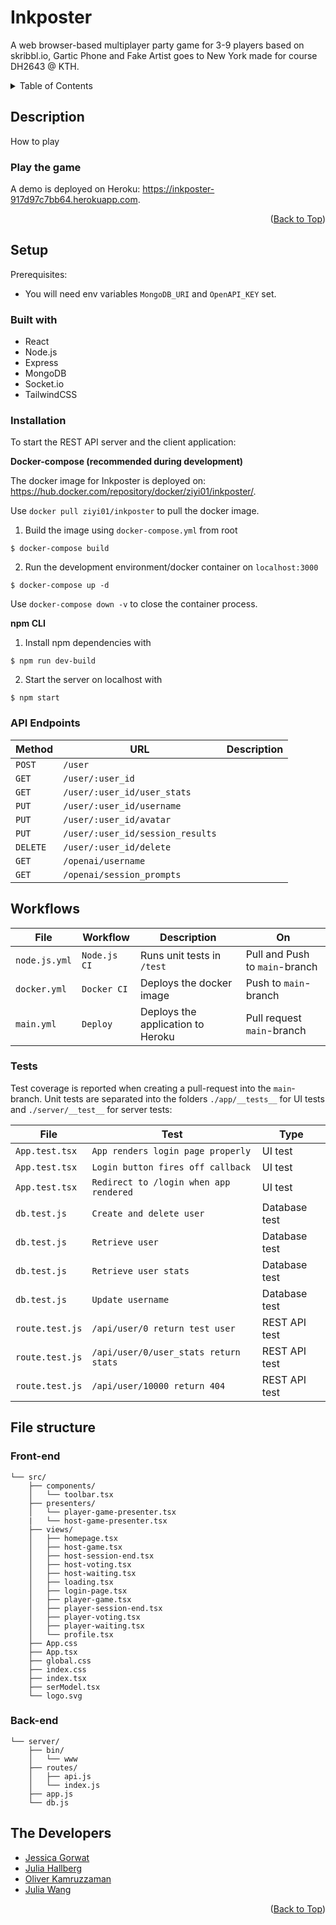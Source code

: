 <a name="readme-top"></a>

# Inkposter
A web browser-based multiplayer party game for 3-9 players based on skribbl.io, Gartic Phone and Fake Artist goes to New York made for course DH2643 @ KTH.

<details>
  <summary>Table of Contents</summary>
  <ol>
    <li>
      <a href="#description">Description</a>
      <ul>
        <li><a href="#play-the-game">Play the game</a></li>
      </ul>
    </li>
    <li><a href="#setup">Setup</a></li>
      <ul>
        <li><a href="#built-with">Built with</a></li>
        <li><a href="#installation">Installation</a></li>
        <li><a href="#api-endpoints">API Endpoints</a></li>
      </ul>
    <li><a href="#workflows">Workflows</a></li>
    <li>
      <a href="#file-structure">File structure</a>
      <ul>
        <li><a href="#front-end">Front-end</a></li>
        <li><a href="#back-end">Back-end</a></li>
      </ul>
    </li>
    <li><a href="#the-developers">The Developers</a></li>
  </ol>
</details>

## Description
How to play

### Play the game

A demo is deployed on Heroku: https://inkposter-917d97c7bb64.herokuapp.com.

<p align="right">(<a href="#readme-top">Back to Top</a>)</p>

## Setup
Prerequisites:
- You will need env variables `MongoDB_URI` and `OpenAPI_KEY` set.

### Built with
- React
- Node.js
- Express
- MongoDB
- Socket.io
- TailwindCSS

### Installation
To start the REST API server and the client application:

**Docker-compose (recommended during development)**

The docker image for Inkposter is deployed on: https://hub.docker.com/repository/docker/ziyi01/inkposter/.

Use `docker pull ziyi01/inkposter` to pull the docker image.

1. Build the image using `docker-compose.yml` from root
```
$ docker-compose build
```
2. Run the development environment/docker container on `localhost:3000`
```
$ docker-compose up -d
```

Use `docker-compose down -v` to close the container process.

**npm CLI**

1. Install npm dependencies with
```
$ npm run dev-build
```
2. Start the server on localhost with
```
$ npm start
```

### API Endpoints
| **Method**   | **URL**                            | **Description**   |
|--------------|------------------------------------|-------------------|
| `POST`       | `/user`                            |                   |
| `GET`        | `/user/:user_id`                   |                   |
| `GET`        | `/user/:user_id/user_stats`        |                   |
| `PUT`        | `/user/:user_id/username`          |                   |
| `PUT`        | `/user/:user_id/avatar`            |                   |
| `PUT`        | `/user/:user_id/session_results`   |                   |
| `DELETE`     | `/user/:user_id/delete`            |                   |
| `GET`        | `/openai/username`                 |                   |
| `GET`        | `/openai/session_prompts`          |                   |

## Workflows
| **File**        | **Workflow**                       | **Description**                   | **On**                              |
|-----------------|------------------------------------|-----------------------------------|-------------------------------------|
| `node.js.yml`   | `Node.js CI`                       | Runs unit tests in `/test`        | Pull and Push to `main`-branch      |
| `docker.yml`    | `Docker CI`                        | Deploys the docker image          | Push to `main`-branch               |
| `main.yml`      | `Deploy`                           | Deploys the application to Heroku | Pull request `main`-branch          |

### Tests
Test coverage is reported when creating a pull-request into the `main`-branch. Unit tests are separated into the folders `./app/__tests__` for UI tests and `./server/__test__` for server tests:

| **File**             | **Test**                                  | **Type**            |
|----------------------|-------------------------------------------|---------------------|
| `App.test.tsx`       | `App renders login page properly`         | UI test             |
| `App.test.tsx`       | `Login button fires off callback`         | UI test             |
| `App.test.tsx`       | `Redirect to /login when app rendered`    | UI test             |
| `db.test.js`         | `Create and delete user`                  | Database test       |
| `db.test.js`         | `Retrieve user`                           | Database test       |
| `db.test.js`         | `Retrieve user stats`                     | Database test       |
| `db.test.js`         | `Update username`                         | Database test       |
| `route.test.js`      | `/api/user/0 return test user`            | REST API test       |
| `route.test.js`      | `/api/user/0/user_stats return stats`     | REST API test       |
| `route.test.js`      | `/api/user/10000 return 404`              | REST API test       |


## File structure
### Front-end
```
└── src/
    ├── components/
    │   └── toolbar.tsx
    ├── presenters/
    │   └── player-game-presenter.tsx
    |   └── host-game-presenter.tsx
    ├── views/
    │   ├── homepage.tsx
    │   ├── host-game.tsx
    │   ├── host-session-end.tsx
    │   ├── host-voting.tsx
    │   ├── host-waiting.tsx
    │   ├── loading.tsx
    │   ├── login-page.tsx
    │   ├── player-game.tsx
    │   ├── player-session-end.tsx
    │   ├── player-voting.tsx
    │   ├── player-waiting.tsx
    │   └── profile.tsx
    ├── App.css
    ├── App.tsx
    ├── global.css
    ├── index.css
    ├── index.tsx
    ├── serModel.tsx
    └── logo.svg
```

### Back-end
```
└── server/
    ├── bin/
    │   └── www
    ├── routes/
    │   ├── api.js
    │   └── index.js
    ├── app.js
    └── db.js
```

## The Developers
- <a href="/">Jessica Gorwat</a>
- <a href="/">Julia Hallberg</a>
- <a href="/">Oliver Kamruzzaman</a>
- <a href="/">Julia Wang</a>

<p align="right">(<a href="#readme-top">Back to Top</a>)</p>
